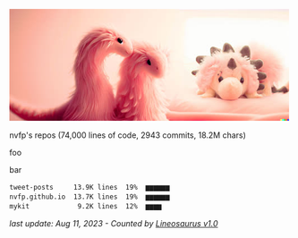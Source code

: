 ![dino](https://github.com/nvfp/nvfp/raw/main/assets/dino.jpg)

<!-- SVG from https://feathericons.com/ -->

<!-- https://stackoverflow.com/questions/14951321/how-to-display-html-content-in-github-readme-md -->


<!-- <div style="display: flex; align-items: center; margin: 7px 0; gap: 5px"><svg xmlns="http://www.w3.org/2000/svg" width="21" height="21" viewBox="0 0 24 24" fill="none" stroke="currentColor" stroke-width="2" stroke-linecap="round" stroke-linejoin="round"><rect x="4" y="4" width="16" height="16" rx="2" ry="2"></rect><rect x="9" y="9" width="6" height="6"></rect><line x1="9" y1="1" x2="9" y2="4"></line><line x1="15" y1="1" x2="15" y2="4"></line><line x1="9" y1="20" x2="9" y2="23"></line><line x1="15" y1="20" x2="15" y2="23"></line><line x1="20" y1="9" x2="23" y2="9"></line><line x1="20" y1="14" x2="23" y2="14"></line><line x1="1" y1="9" x2="4" y2="9"></line><line x1="1" y1="14" x2="4" y2="14"></line></svg>nvfp's repos (74,000 lines of code, 2943 commits, 18.2M chars)</div> -->

nvfp's repos (74,000 lines of code, 2943 commits, 18.2M chars)

foo

bar

```txt
tweet-posts     13.9K lines  19%  ▆▆▆▆▆▆
nvfp.github.io  13.7K lines  19%  ▆▆▆▆▆▆
mykit            9.2K lines  12%  ▆▆▆▆  
```

*last update: Aug 11, 2023 - Counted by [Lineosaurus v1.0](https://github.com/Lineosaurus/Lineosaurus)*